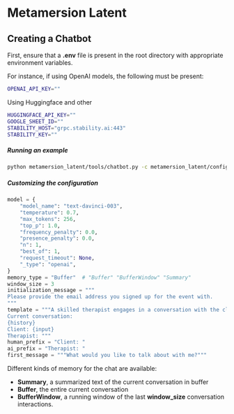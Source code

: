 # Metamersion Latent

## Creating a Chatbot
First, ensure that a **.env** file is present in the root directory with appropriate environment variables.

For instance, if using OpenAI models, the following must be present:
```bash
OPENAI_API_KEY=""
```
Using Huggingface and other
```bash
HUGGINGFACE_API_KEY=""
GOOGLE_SHEET_ID=""
STABILITY_HOST="grpc.stability.ai:443"
STABILITY_KEY=""
```
##### Running an example 
```bash 
python metamersion_latent/tools/chatbot.py -c metamersion_latent/configs/chat/example.py -v
``` 

##### Customizing the configuration
```python
model = {
    "model_name": "text-davinci-003",
    "temperature": 0.7,
    "max_tokens": 256,
    "top_p": 1.0,
    "frequency_penalty": 0.0,
    "presence_penalty": 0.0,
    "n": 1,
    "best_of": 1,
    "request_timeout": None,
    "_type": "openai",
}
memory_type = "Buffer"  # "Buffer" "BufferWindow" "Summary"
window_size = 3
initialization_message = """
Please provide the email address you signed up for the event with.
"""
template = """A skilled therapist engages in a conversation with the client using strategies rooted in understanding the world through Girard's mimetic theory. The therapist teaches that the client's desires are a product of a mimetic process in which people imitate models who endow objects with value. The therapist guides the client towards understanding what and who their desires are modeled from.
Current conversation:
{history}
Client: {input}
Therapist: """
human_prefix = "Client: "
ai_prefix = "Therapist: "
first_message = """What would you like to talk about with me?"""
```
Different kinds of memory for the chat are available:
* **Summary**, a summarized text of the current conversation in buffer
* **Buffer**, the entire current conversation
* **BufferWindow**, a running window of the last **window_size** conversation interactions.
